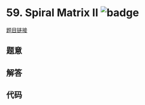 # 59. Spiral Matrix II ![badge](https://img.shields.io/badge/-medium-yellow?style=flat-square)

[题目链接](https://leetcode.com/problems/spiral-matrix-ii)

## 题意

## 解答

## 代码

